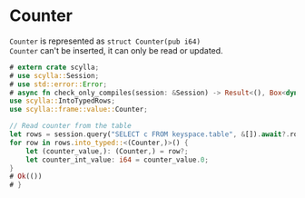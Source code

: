 # Counter
`Counter` is represented as `struct Counter(pub i64)`  
`Counter` can't be inserted, it can only be read or updated.

```rust
# extern crate scylla;
# use scylla::Session;
# use std::error::Error;
# async fn check_only_compiles(session: &Session) -> Result<(), Box<dyn Error>> {
use scylla::IntoTypedRows;
use scylla::frame::value::Counter;

// Read counter from the table
let rows = session.query("SELECT c FROM keyspace.table", &[]).await?.rows()?;
for row in rows.into_typed::<(Counter,)>() {
    let (counter_value,): (Counter,) = row?;
    let counter_int_value: i64 = counter_value.0;
}
# Ok(())
# }
```